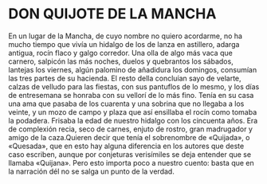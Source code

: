 # DON QUIJOTE DE LA MANCHA

En un lugar de la Mancha, de cuyo nombre no quiero acordarme, no ha mucho tiempo que
vivía un hidalgo de los de lanza en astillero, adarga antigua, rocín flaco y galgo corredor. Una olla
de algo más vaca que carnero, salpicón las más noches, duelos y quebrantos los sábados, lantejas
los viernes, algún palomino de añadidura los domingos, consumían las tres partes de su hacienda.
El resto della concluían sayo de velarte, calzas de velludo para las fiestas, con sus pantuflos de lo
mesmo, y los días de entresemana se honraba con su vellorí de lo más fino. Tenía en su casa una
ama que pasaba de los cuarenta y una sobrina que no llegaba a los veinte, y un mozo de campo y
plaza que así ensillaba el rocín como tomaba la podadera. Frisaba la edad de nuestro hidalgo con
los cincuenta años. Era de complexión recia, seco de carnes, enjuto de rostro, gran madrugador y
amigo de la caza.Quieren decir que tenía el sobrenombre de «Quijada», o «Quesada», que en esto
hay alguna diferencia en los autores que deste caso escriben, aunque por conjeturas verisímiles se
deja entender que se llamaba «Quijana». Pero esto importa poco a nuestro cuento: basta que en la
narración dél no se salga un punto de la verdad.
